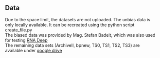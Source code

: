 ## Data

Due to the space limit, the datasets are not uploaded. The unbias data is only locally available. It can be recreated using the python script create_file.py <br>
The biased data was provided by Mag. Stefan Badelt, which was also used for testing [RNA Deep](https://github.com/ViennaRNA/RNAdeep) <br>
The remaining data sets (ArchiveII, bpnew, TS0, TS1, TS2, TS3) are available under [google drive](https://drive.google.com/drive/folders/1Sq7MVgFOshGPlumRE_hpNXadvhJKaryi?usp=sharing)
